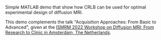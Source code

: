 Simple MATLAB demo that show how CRLB can be used for optimal experimental design of diffusion MRI.

This demo complements the talk "Acquisition Approaches: From Basic to Advanced", given at the [ISMRM 2022 Workshop on Diffusion MRI: From Research to Clinic in Amsterdam, The Netherlands](https://www.ismrm.org/workshops/2022/Diffusion/#inline-program).
